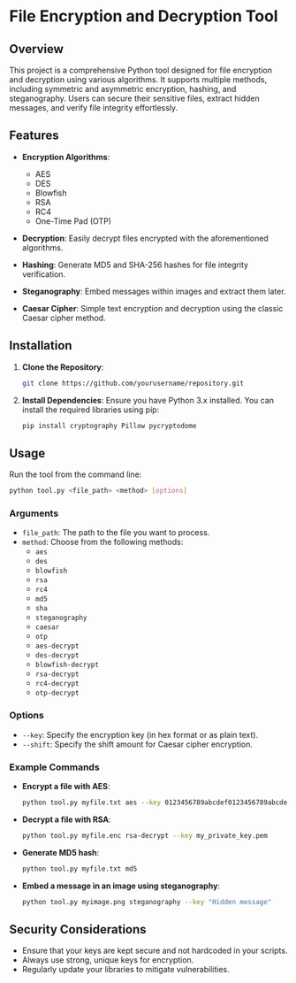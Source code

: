 # File Encryption and Decryption Tool

## Overview

This project is a comprehensive Python tool designed for file encryption and decryption using various algorithms. It supports multiple methods, including symmetric and asymmetric encryption, hashing, and steganography. Users can secure their sensitive files, extract hidden messages, and verify file integrity effortlessly.

## Features

- **Encryption Algorithms**: 
  - AES
  - DES
  - Blowfish
  - RSA
  - RC4
  - One-Time Pad (OTP)

- **Decryption**: Easily decrypt files encrypted with the aforementioned algorithms.

- **Hashing**: Generate MD5 and SHA-256 hashes for file integrity verification.

- **Steganography**: Embed messages within images and extract them later.

- **Caesar Cipher**: Simple text encryption and decryption using the classic Caesar cipher method.

## Installation

1. **Clone the Repository**:
   ```bash
   git clone https://github.com/yourusername/repository.git
   ```

2. **Install Dependencies**:
   Ensure you have Python 3.x installed. You can install the required libraries using pip:
   ```bash
   pip install cryptography Pillow pycryptodome
   ```

## Usage

Run the tool from the command line:

```bash
python tool.py <file_path> <method> [options]
```

### Arguments

- `file_path`: The path to the file you want to process.
- `method`: Choose from the following methods:
  - `aes`
  - `des`
  - `blowfish`
  - `rsa`
  - `rc4`
  - `md5`
  - `sha`
  - `steganography`
  - `caesar`
  - `otp`
  - `aes-decrypt`
  - `des-decrypt`
  - `blowfish-decrypt`
  - `rsa-decrypt`
  - `rc4-decrypt`
  - `otp-decrypt`

### Options

- `--key`: Specify the encryption key (in hex format or as plain text).
- `--shift`: Specify the shift amount for Caesar cipher encryption.

### Example Commands

- **Encrypt a file with AES**:
  ```bash
  python tool.py myfile.txt aes --key 0123456789abcdef0123456789abcdef
  ```

- **Decrypt a file with RSA**:
  ```bash
  python tool.py myfile.enc rsa-decrypt --key my_private_key.pem
  ```

- **Generate MD5 hash**:
  ```bash
  python tool.py myfile.txt md5
  ```

- **Embed a message in an image using steganography**:
  ```bash
  python tool.py myimage.png steganography --key "Hidden message"
  ```

## Security Considerations

- Ensure that your keys are kept secure and not hardcoded in your scripts.
- Always use strong, unique keys for encryption.
- Regularly update your libraries to mitigate vulnerabilities.

